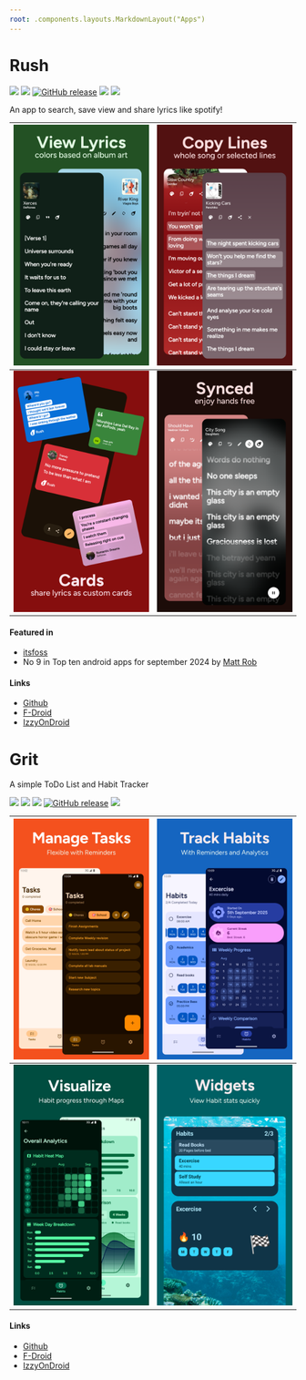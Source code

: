 ```yaml
---
root: .components.layouts.MarkdownLayout("Apps")
---
```


# Rush

![](https://img.shields.io/github/last-commit/shub39/Rush?&style=for-the-badge&logo=github&color=FFB1C8&logoColor=D9E0EE&labelColor=292324)
![](https://img.shields.io/github/stars/shub39/Rush?style=for-the-badge&logo=andela&color=FFB686&logoColor=D9E0EE&labelColor=292324)
[![GitHub release](https://img.shields.io/github/v/release/Shub39/Rush?include_prereleases&logo=github&style=for-the-badge&color=FFB1C8&logoColor=D9E0EE&labelColor=292324)](https://github.com/shub39/Rush/releases)
![](https://img.shields.io/f-droid/v/com.shub39.rush?logo=F-Droid&style=for-the-badge&color=CAC992&logoColor=D9E0EE&labelColor=292324)
![](https://img.shields.io/endpoint?url=https://apt.izzysoft.de/fdroid/api/v1/shield/com.shub39.rush&style=for-the-badge&color=FFB1C8&logoColor=D9E0EE&labelColor=292324)

An app to search, save view and share lyrics like spotify!

| ![1](https://github.com/shub39/Rush/blob/master/fastlane/metadata/android/en-US/images/phoneScreenshots/1.png?raw=true) | ![2](https://github.com/shub39/Rush/blob/master/fastlane/metadata/android/en-US/images/phoneScreenshots/2.png?raw=true) |
|:-----------------------------------------------------------------------------------------------------------------------:|:------------------------------------------------------------------------------------------------------------------------|
| ![3](https://github.com/shub39/Rush/blob/master/fastlane/metadata/android/en-US/images/phoneScreenshots/3.png?raw=true) | ![4](https://github.com/shub39/Rush/blob/master/fastlane/metadata/android/en-US/images/phoneScreenshots/4.png?raw=true) |

#### Featured in
- [itsfoss](https://news.itsfoss.com/rush/)
- No 9 in Top ten android apps for september 2024 by [Matt Rob](https://www.youtube.com/watch?v=5FjwPn9ciQc&t=1s&pp=ygUSdG9wIGFwcHMgc2VwdGVtYmVy)

#### Links
- [Github](https://github.com/shub39/Rush)
- [F-Droid](https://f-droid.org/packages/com.shub39.rush/)
- [IzzyOnDroid](https://apt.izzysoft.de/packages/com.shub39.rush/latest)

#
# Grit

A simple ToDo List and Habit Tracker

![](https://img.shields.io/github/last-commit/shub39/Grit?&style=for-the-badge&logo=github&color=FFB1C8&logoColor=D9E0EE&labelColor=292324)
![](https://img.shields.io/github/repo-size/shub39/Grit?color=CAC992&label=SIZE&logo=googledrive&style=for-the-badge&logoColor=D9E0EE&labelColor=292324)
![](https://img.shields.io/github/stars/shub39/Grit?style=for-the-badge&logo=andela&color=FFB686&logoColor=D9E0EE&labelColor=292324)
[![GitHub release](https://img.shields.io/github/v/release/Shub39/Grit?include_prereleases&logo=github&style=for-the-badge&color=FFB1C8&logoColor=D9E0EE&labelColor=292324)](https://github.com/shub39/Rush/releases)
![](https://img.shields.io/f-droid/v/com.shub39.grit?logo=F-Droid&style=for-the-badge&color=CAC992&logoColor=D9E0EE&labelColor=292324)


| ![1](https://github.com/shub39/Grit/blob/master/fastlane/metadata/android/en-US/images/phoneScreenshots/1.png?raw=true) | ![2](https://github.com/shub39/Grit/blob/master/fastlane/metadata/android/en-US/images/phoneScreenshots/2.png?raw=true) |
|:-----------------------------------------------------------------------------------------------------------------------:|:------------------------------------------------------------------------------------------------------------------------|
| ![3](https://github.com/shub39/Grit/blob/master/fastlane/metadata/android/en-US/images/phoneScreenshots/3.png?raw=true) | ![4](https://github.com/shub39/Grit/blob/master/fastlane/metadata/android/en-US/images/phoneScreenshots/4.png?raw=true) |

#### Links
- [Github](https://github.com/shub39/Rush)
- [F-Droid](https://f-droid.org/packages/com.shub39.rush/)
- [IzzyOnDroid](https://apt.izzysoft.de/packages/com.shub39.rush/latest)

# 